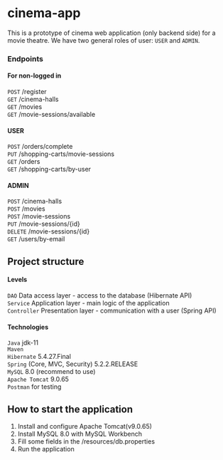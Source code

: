 # cinema-app
This is a prototype of cinema web application (only backend side) for a movie theatre. We have two general roles of user: `USER` and `ADMIN`.
### Endpoints
#### For non-logged in
`POST` /register  
`GET` /cinema-halls  
`GET` /movies  
`GET` /movie-sessions/available  
#### USER
`POST` /orders/complete  
`PUT` /shopping-carts/movie-sessions  
`GET` /orders  
`GET` /shopping-carts/by-user  
#### ADMIN
`POST` /cinema-halls  
`POST` /movies  
`POST` /movie-sessions  
`PUT` /movie-sessions/{id}  
`DELETE` /movie-sessions/{id}  
`GET` /users/by-email  
## Project structure
#### Levels
`DAO` Data access layer - access to the database (Hibernate API)  
`Service` Application layer - main logic of the application  
`Controller` Presentation layer - communication with a user (Spring API)  
#### Technologies
`Java` jdk-11  
`Maven`  
`Hibernate` 5.4.27.Final  
`Spring` (Core, MVC, Security) 5.2.2.RELEASE   
`MySQL` 8.0 (recommend to use)  
`Apache Tomcat` 9.0.65  
`Postman` for testing
## How to start the application
1. Install and configure Apache Tomcat(v9.0.65)
2. Install MySQL 8.0 with MySQL Workbench
3. Fill some fields in the /resources/db.properties
4. Run the application
